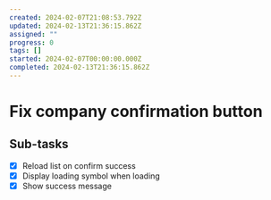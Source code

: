 ```yaml
---
created: 2024-02-07T21:08:53.792Z
updated: 2024-02-13T21:36:15.862Z
assigned: ""
progress: 0
tags: []
started: 2024-02-07T00:00:00.000Z
completed: 2024-02-13T21:36:15.862Z
---
```


# Fix company confirmation button

## Sub-tasks

- [x] Reload list on confirm success
- [x] Display loading symbol when loading
- [x] Show success message
